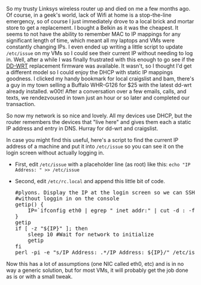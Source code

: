 So my trusty Linksys wireless router up and died on me a few months ago. Of course, in a geek's world, lack of Wifi at home is a stop-the-line emergency, so of course I just immediately drove to a local brick and mortar store to get a replacement. I bought a Belkin as it was the cheapest. It seems to not have the ability to remember MAC to IP mappings for any significant length of time, which meant all my laptops and VMs were constantly changing IPs. I even ended up writing a little script to update `/etc/issue` on my VMs so I could see their current IP without needing to log in. Well, after a while I was finally frustrated with this enough to go see if the [DD-WRT](http://www.dd-wrt.com) replacement firmware was available. It wasn't, so I thought I'd get a different model so I could enjoy the DHCP with static IP mappings goodness. I clicked my handy bookmark for local craigslist and bam, there's a guy in my town selling a Buffalo WHR-G126 for $25 with the latest dd-wrt already installed. w00t! After a conversation over a few emails, calls, and texts, we rendezvoused in town just an hour or so later and completed our transaction.

So now my network is so nice and lovely. All my devices use DHCP, but the router remembers the devices that "live here" and gives them each a static IP address and entry in DNS. Hurray for dd-wrt and craigslist.

In case you might find this useful, here's a script to find the current IP address of a machine and put it into `/etc/issue` so you can see it on the login screen without actually logging in.

*   First, edit `/etc/issue` with a placeholder line (as root) like this: `echo "IP Address: " >> /etc/issue`
*   Second, edit `/etc/rc.local` and append this little bit of code.

    <div class="code">

    <pre>#plyons. Display the IP at the login screen so we can SSH in
    #without loggin in on the console
    getip() {
        IP=`ifconfig eth0 | egrep " inet addr:" | cut -d : -f 2 | cut -d " " -f 1`
    }
    getip
    if [ -z "${IP}" ]; then
        sleep 10 #Wait for network to initialize
        getip
    fi
    perl -pi -e "s/IP Address: .*/IP Address: ${IP}/" /etc/issue
    </pre>

    </div>

Now this has a lot of assumptions (one NIC called eth0, etc) and is in no way a generic solution, but for most VMs, it will probably get the job done as is or with a small tweak.